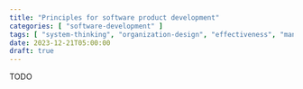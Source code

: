 ```yaml
---
title: "Principles for software product development"
categories: [ "software-development" ]
tags: [ "system-thinking", "organization-design", "effectiveness", "management", "performance" ]
date: 2023-12-21T05:00:00
draft: true
---
```


TODO